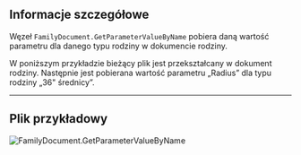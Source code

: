 ## Informacje szczegółowe
Węzeł `FamilyDocument.GetParameterValueByName` pobiera daną wartość parametru dla danego typu rodziny w dokumencie rodziny.

W poniższym przykładzie bieżący plik jest przekształcany w dokument rodziny. Następnie jest pobierana wartość parametru „Radius” dla typu rodziny „36" średnicy”.
___
## Plik przykładowy

![FamilyDocument.GetParameterValueByName](./Revit.Application.FamilyDocument.GetParameterValueByName_img.jpg)
